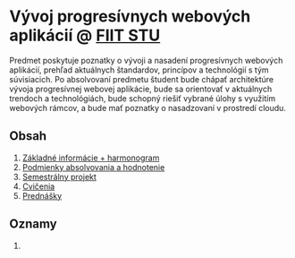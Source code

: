 # Vývoj progresívnych webových aplikácií @ [FIIT STU](http://www.fiit.stuba.sk)

Predmet poskytuje poznatky o vývoji a nasadení progresívnych webových aplikácií, prehľad
aktuálnych štandardov, princípov a technológií s tým súvisiacich. Po absolvovaní predmetu študent bude chápať architektúre vývoja progresívnej webovej aplikácie, bude sa orientovať v aktuálnych trendoch a technológiách, bude schopný riešiť vybrané úlohy s využitím webových rámcov, a bude mať poznatky o nasadzovaní v prostredí cloudu.

## Obsah

1. [Základné informácie + harmonogram](zakladne-informacie)
2. [Podmienky absolvovania a hodnotenie](podmienky-absolvovania-a-hodnotenie)
3. [Semestrálny projekt](semestralny-projekt)
4. [Cvičenia](cvicenia)
5. [Prednášky](prednasky)


## Oznamy
1. 
